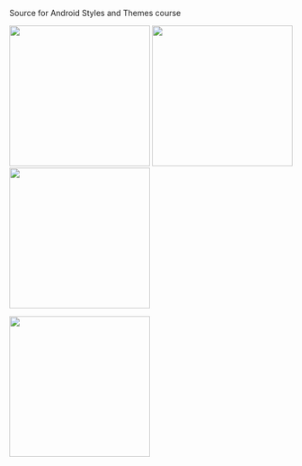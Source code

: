 Source for Android Styles and Themes course

<img src="https://cloud.githubusercontent.com/assets/6922904/23335824/7a4cb69a-fb8b-11e6-97cc-52e0709a52f4.png" width="250"> <img src="https://cloud.githubusercontent.com/assets/6922904/23335827/8aaaf95c-fb8b-11e6-9a19-b6135876c15a.png" width="250"> <img src="https://cloud.githubusercontent.com/assets/6922904/23335826/85750018-fb8b-11e6-99da-9ae9e79f20a3.png" width="250">

<img src="https://cloud.githubusercontent.com/assets/6922904/23335830/a1e2184e-fb8b-11e6-919f-a077b01a34db.gif" width="250">



